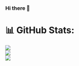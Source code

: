 ### Hi there 👋

# 📊 GitHub Stats:
![](https://github-readme-stats.vercel.app/api?username=elchin-jafar&theme=great-gatsby&hide_border=false&include_all_commits=true&count_private=true)<br/>
![](https://github-readme-streak-stats.herokuapp.com/?user=codinghemp&theme=great-gatsby&hide_border=false)<br/>
![](https://github-readme-stats.vercel.app/api/top-langs/?username=elchin-jafar&theme=great-gatsby&hide_border=false&include_all_commits=true&count_private=true&layout=compact)
